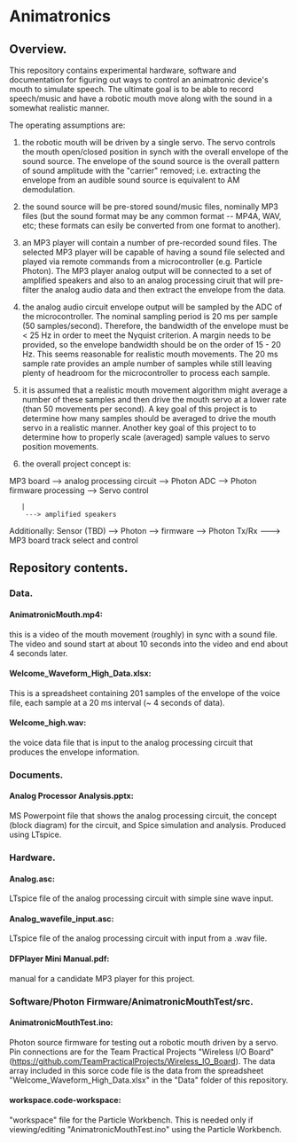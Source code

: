 # Animatronics

## Overview.
This repository contains experimental hardware, software and documentation for figuring out
ways to control an animatronic device's mouth to simulate speech.  The ultimate goal is to
be able to record speech/music and have a robotic mouth move along with the sound in a 
somewhat realistic manner.

The operating assumptions are:
1. the robotic mouth will be driven by a single servo.  The servo controls the mouth open/closed
position in synch with the overall envelope of the sound source.  The envelope of the sound source
is the overall pattern of sound amplitude with the "carrier" removed; i.e. extracting the
envelope from an audible sound source is equivalent to AM demodulation.

2. the sound source will be pre-stored sound/music files, nominally MP3 files (but the sound format
may be any common format -- MP4A, WAV, etc; these formats can esily be converted from one format to another).

3. an MP3 player will contain a number of pre-recorded sound files.  The selected MP3 player will be capable
of having a sound file selected and played via remote commands from a microcontroller (e.g. Particle Photon).
The MP3 player analog output will be connected to a set of amplified speakers and also to an analog
processing ciruit that will pre-filter the analog audio data and then extract the envelope from the data.

4. the analog audio circuit envelope output will be sampled by the ADC of the microcontroller.  The nominal
sampling period is 20 ms per sample (50 samples/second). Therefore, the bandwidth of the envelope must be < 25 Hz
in order to meet the Nyquist criterion.  A margin needs to be provided, so the envelope bandwidth should be on
the order of 15 - 20 Hz. This seems reasonable for realistic mouth movements.  The 20 ms sample rate provides
an ample number of samples while still leaving plenty of headroom for the microcontroller to process each sample.

5. it is assumed that a realistic mouth movement algorithm might average a number of these samples and then drive
the mouth servo at a lower rate (than 50 movements per second).  A key goal of this project is to determine
how many samples should be averaged to drive the mouth servo in a realistic manner.  Another key goal of this 
project to to determine how to properly scale (averaged) sample values to servo position movements.

6. the overall project concept is:

MP3 board --> analog processing circuit --> Photon ADC --> Photon firmware processing --> Servo control

       |
        ---> amplified speakers

Additionally:
Sensor (TBD) --> Photon --> firmware --> Photon Tx/Rx ---> MP3 board track select and control

## Repository contents.
### Data.
#### AnimatronicMouth.mp4: 
this is a video of the mouth movement (roughly) in sync with
a sound file.  The video and sound start at about 10 seconds into the video and end
about 4 seconds later.

#### Welcome_Waveform_High_Data.xlsx:  
This is a spreadsheet containing 201 samples of the
envelope of the voice file, each sample at a 20 ms interval (~ 4 seconds of data).

#### Welcome_high.wav:  
the voice data file that is input to the analog processing circuit that
produces the envelope information.

### Documents.
#### Analog Processor Analysis.pptx:  
MS Powerpoint file that shows the analog processing circuit, the 
concept (block diagram) for the circuit, and Spice simulation and analysis.  Produced using LTspice.

### Hardware.
#### Analog.asc: 
LTspice file of the analog processing circuit with simple sine wave input.

#### Analog_wavefile_input.asc:  
LTspice file of the analog processing circuit with input from a .wav file.

#### DFPlayer Mini Manual.pdf:  
manual for a candidate MP3 player for this project.

### Software/Photon Firmware/AnimatronicMouthTest/src.
#### AnimatronicMouthTest.ino:  
Photon source firmware for testing out a robotic mouth driven
by a servo. Pin connections are for the Team Practical Projects "Wireless I/O Board"
(https://github.com/TeamPracticalProjects/Wireless_IO_Board). 
The data array included in this sorce code file is the data from the spreadsheet
"Welcome_Waveform_High_Data.xlsx" in the "Data" folder of this repository.

#### workspace.code-workspace: 
"workspace" file for the Particle Workbench.  This is needed only if
viewing/editing "AnimatronicMouthTest.ino" using the Particle Workbench.
